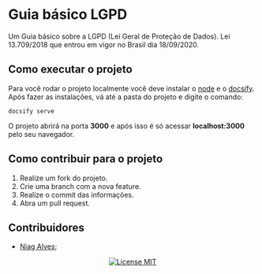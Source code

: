 # Guia básico LGPD

Um Guia básico sobre a LGPD (Lei Geral de Proteção de Dados). Lei 13.709/2018 que entrou em vigor no Brasil dia 18/09/2020.

## Como executar o projeto

Para você rodar o projeto localmente você deve instalar o [node](https://nodejs.org/en/) e o [docsify](https://docsify.js.org/).
Após fazer as instalações, vá até a pasta do projeto e digite o comando:

```
docsify serve
```

O projeto abrirá na porta **3000** e após isso é só acessar **localhost:3000** pelo seu navegador.

## Como contribuir para o projeto

1. Realize um fork do projeto.
2. Crie uma branch com a nova feature.
3. Realize o commit das informações.
4. Abra um pull request.

## Contribuidores

- [Niag Alves](https://github.com/niagalves);

<p align="center">
  <a href="https://opensource.org/licenses/MIT">
    <img src="https://img.shields.io/badge/License-MIT-blue.svg" alt="License MIT">
  </a>
</p>
